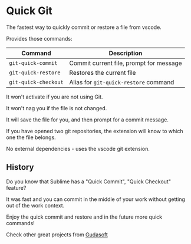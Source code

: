 # Quick Git

The fastest way to quickly commit or restore a file from vscode.

Provides those commands:

| Command          | Description                               |
| ----------------- | --------------------------------------- |
| `git-quick-commit` | Commit current file, prompt for message |
| `git-quick-restore` | Restores the current file               |
| `git-quick-checkout` | Alias for `git-quick-restore` command |

It won't activate if you are not using Git.

It won't nag you if the file is not changed.

It will save the file for you, and then prompt for a commit message.

If you have opened two git repositories, the extension will know to which one the file belongs.

No external dependencies - uses the vscode git extension.

## History

Do you know that Sublime has a "Quick Commit", "Quick Checkout" feature?

It was fast and you can commit in the middle of your work without getting out of the work context.

Enjoy the quick commit and restore and in the future more quick commands!

Check other great projects from [Gudasoft](https://www.gudasoft.com)
